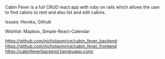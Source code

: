 Cabin Fever is a full CRUD react app with ruby on rails which allows the user to find cabins to rent and also list and edit cabins.

Issues: Heroku, Github

Wishlist:  Mapbox, Simple-React-Calendar

https://github.com/nicholasmrice/cabin_fever_backend
https://github.com/nicholasmrice/cabin_fever_frontend
https://cabinfeverbackend.herokuapp.com/
